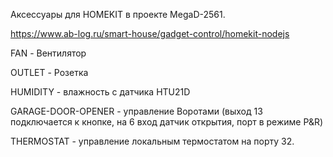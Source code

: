 Аксессуары для HOMEKIT  в проекте MegaD-2561.

https://www.ab-log.ru/smart-house/gadget-control/homekit-nodejs

FAN - Вентилятор

OUTLET - Розетка

HUMIDITY - влажность с датчика HTU21D

GARAGE-DOOR-OPENER - управление Воротами (выход 13 подключается к кнопке, на 6 вход датчик открытия, порт в режиме P&R)

THERMOSTAT - управление локальным термостатом на порту 32.
